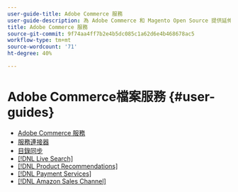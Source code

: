 ```yaml
---
user-guide-title: Adobe Commerce 服務
user-guide-description: 為 Adobe Commerce 和 Magento Open Source 提供延伸功能託管服務的文件和資源。
title: Adobe Commerce 服務
source-git-commit: 9f74aa4ff7b2e4b5dc085c1a62d6e4b468678ac5
workflow-type: tm+mt
source-wordcount: '71'
ht-degree: 40%

---
```


# Adobe Commerce檔案服務 {#user-guides}

- [Adobe Commerce 服務](home.md)
- [服務連接器](https://docs.magento.com/user-guide/system/saas.html)
- [目錄同步](https://docs.magento.com/user-guide/system/catalog-sync.html)
- [[!DNL Live Search]](https://experienceleague.adobe.com/docs/commerce-merchant-services/live-search/guide-overview.html)
- [[!DNL Product Recommendations]](https://docs.magento.com/user-guide/recommendations/overview.html)
- [[!DNL Payment Services]](https://experienceleague.adobe.com/docs/commerce-merchant-services/payment-services/guide-overview.html)
- [[!DNL Amazon Sales Channel]](https://experienceleague.adobe.com/docs/commerce-channels/amazon/guide-overview.html)
